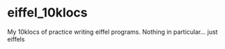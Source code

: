 # eiffel_10klocs
My 10klocs of practice writing eiffel programs. Nothing in particular... just eiffels
